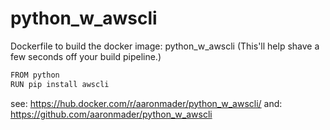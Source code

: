 # python_w_awscli

Dockerfile to build the docker image: python_w_awscli
(This'll help shave a few seconds off your build pipeline.)

```bash
FROM python
RUN pip install awscli
```

see: https://hub.docker.com/r/aaronmader/python_w_awscli/
and: https://github.com/aaronmader/python_w_awscli
